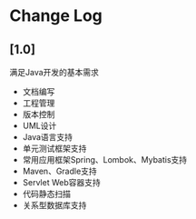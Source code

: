 # Change Log

## [1.0]
满足Java开发的基本需求
- 文档编写
- 工程管理
- 版本控制
- UML设计
- Java语言支持
- 单元测试框架支持
- 常用应用框架Spring、Lombok、Mybatis支持
- Maven、Gradle支持
- Servlet Web容器支持
- 代码静态扫描
- 关系型数据库支持
